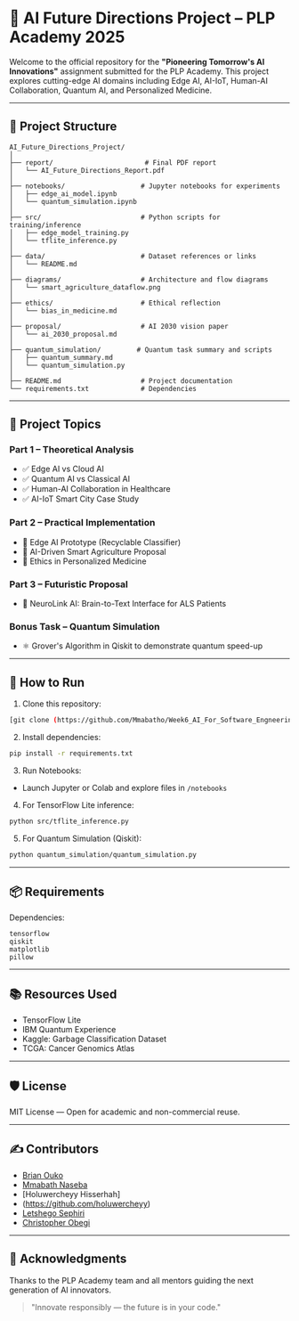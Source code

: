 # 🤖 AI Future Directions Project – PLP Academy 2025

Welcome to the official repository for the **"Pioneering Tomorrow's AI Innovations"** assignment submitted for the PLP Academy. This project explores cutting-edge AI domains including Edge AI, AI-IoT, Human-AI Collaboration, Quantum AI, and Personalized Medicine.

---

## 📁 Project Structure

```
AI_Future_Directions_Project/
│
├── report/                       # Final PDF report
│   └── AI_Future_Directions_Report.pdf
│
├── notebooks/                   # Jupyter notebooks for experiments
│   ├── edge_ai_model.ipynb
│   └── quantum_simulation.ipynb
│
├── src/                         # Python scripts for training/inference
│   ├── edge_model_training.py
│   └── tflite_inference.py
│
├── data/                        # Dataset references or links
│   └── README.md
│
├── diagrams/                    # Architecture and flow diagrams
│   └── smart_agriculture_dataflow.png
│
├── ethics/                      # Ethical reflection
│   └── bias_in_medicine.md
│
├── proposal/                    # AI 2030 vision paper
│   └── ai_2030_proposal.md
│
├── quantum_simulation/         # Quantum task summary and scripts
│   ├── quantum_summary.md
│   └── quantum_simulation.py
│
├── README.md                    # Project documentation
└── requirements.txt             # Dependencies
```

---

## 🧠 Project Topics

### Part 1 – Theoretical Analysis
- ✅ Edge AI vs Cloud AI
- ✅ Quantum AI vs Classical AI
- ✅ Human-AI Collaboration in Healthcare
- ✅ AI-IoT Smart City Case Study

### Part 2 – Practical Implementation
- 🧪 Edge AI Prototype (Recyclable Classifier)
- 🌾 AI-Driven Smart Agriculture Proposal
- 🧬 Ethics in Personalized Medicine

### Part 3 – Futuristic Proposal
- 🧠 NeuroLink AI: Brain-to-Text Interface for ALS Patients

### Bonus Task – Quantum Simulation
- ⚛️ Grover's Algorithm in Qiskit to demonstrate quantum speed-up

---

## 🚀 How to Run

1. Clone this repository:
```bash
[git clone (https://github.com/Mmabatho/Week6_AI_For_Software_Engneering.git)
```

2. Install dependencies:
```bash
pip install -r requirements.txt
```

3. Run Notebooks:
- Launch Jupyter or Colab and explore files in `/notebooks`

4. For TensorFlow Lite inference:
```bash
python src/tflite_inference.py
```

5. For Quantum Simulation (Qiskit):
```bash
python quantum_simulation/quantum_simulation.py
```

---

## 📦 Requirements

Dependencies:
```
tensorflow
qiskit
matplotlib
pillow
```

---

## 📚 Resources Used
- TensorFlow Lite
- IBM Quantum Experience
- Kaggle: Garbage Classification Dataset
- TCGA: Cancer Genomics Atlas

---

## 🛡️ License
MIT License — Open for academic and non-commercial reuse.

---

## ✍️ Contributors
- [Brian Ouko](https://github.com/WellBrian)
- [Mmabath Naseba](https://github.com/Mmabatho)
- [Holuwercheyy Hisserhah]
- (https://github.com/holuwercheyy)
- [Letshego Sephiri](https://github.com/CaramelF)
- [Christopher Obegi](https://github.com/mechriz)


---

## 🌟 Acknowledgments
Thanks to the PLP Academy team and all mentors guiding the next generation of AI innovators.

> "Innovate responsibly — the future is in your code."

